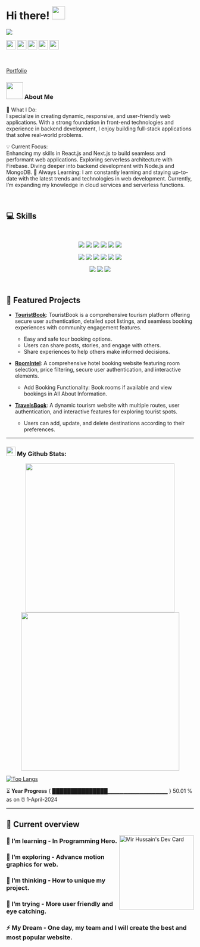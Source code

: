 # Hi there! <img src="https://github.com/TheDudeThatCode/TheDudeThatCode/blob/master/Assets/Hi.gif" width="35" />
<a href="https://www.facebook.com/mirhussainmurtaza/">
<img src="https://miro.medium.com/v2/resize:fit:900/1*b29pJKZqp6Jxb3rd9QlJiw.png" />
</a>

<p><a href="https://x.com/imran9066588"><img src="https://img.shields.io/badge/twitter-%231DA1F2.svg?&style=for-the-badge&logo=twitter&logoColor=white" height=25></a> <a href="https://www.linkedin.com/in/developerimran1122/"><img src="https://img.shields.io/badge/linkedin-%230077B5.svg?&style=for-the-badge&logo=linkedin&logoColor=white" height=25></a> <a href="https://www.instagram.com/mokkapps/"><img src="https://img.shields.io/badge/instagram-%23E4405F.svg?&style=for-the-badge&logo=instagram&logoColor=white" height=25></a> <a href="https://www.facebook.com/DeveloperImran1"><img src="https://img.shields.io/badge/youtube-%2312100E.svg?&style=for-the-badge&logo=youtube&logoColor=white" height=25></a> <a href="https://github.com/DeveloperImran1"><img src="https://img.shields.io/badge/medium-%2312100E.svg?&style=for-the-badge&logo=medium&logoColor=white" height=25></a></p>
<br />

<a href="https://developerimran-portfolio.netlify.app/">Portfolio</a> 
<br />

### <img src="https://github.com/TheDudeThatCode/TheDudeThatCode/blob/master/Assets/Developer.gif" width="45" /> About Me

<p>
  
🚀 What I Do:
<br />
I specialize in creating dynamic, responsive, and user-friendly web applications. With a strong foundation in front-end technologies and experience in backend development, I enjoy building full-stack applications that solve real-world problems.

💡 Current Focus:
<br/>
Enhancing my skills in React.js and Next.js to build seamless and performant web applications.
Exploring serverless architecture with Firebase.
Diving deeper into backend development with Node.js and MongoDB.
🌱 Always Learning:
I am constantly learning and staying up-to-date with the latest trends and technologies in web development. Currently, I’m expanding my knowledge in cloud services and serverless functions.
</p>

<br />

## :computer: Skills

<br>
<p align="center">
<img src="https://github.com/mir-hussain/mir-hussain/blob/main/images/icons/HTML.png"/>
<img src="https://github.com/mir-hussain/mir-hussain/blob/main/images/icons/css.png"/>
<img src="https://github.com/mir-hussain/mir-hussain/blob/main/images/icons/JavaScript.png"/>
<img src="https://github.com/mir-hussain/mir-hussain/blob/main/images/icons/python.png"/>
<img src="https://github.com/mir-hussain/mir-hussain/blob/main/images/icons/c.png"/>
<img src="https://github.com/mir-hussain/mir-hussain/blob/main/images/icons/cpp.png"/>
</p>
<p align="center">
<img src="https://github.com/mir-hussain/mir-hussain/blob/main/images/icons/react.png"/>
<img src="https://github.com/mir-hussain/mir-hussain/blob/main/images/icons/redux.png"/>
<img src="https://github.com/mir-hussain/mir-hussain/blob/main/images/icons/sass.png"/>
<img src="https://github.com/mir-hussain/mir-hussain/blob/main/images/icons/tailwind.png"/>
<img src="https://github.com/mir-hussain/mir-hussain/blob/main/images/icons/Bootsrap.png"/>
<img src="https://github.com/mir-hussain/mir-hussain/blob/main/images/icons/firebase.png"/>
</p>
<p align="center">
<img src="https://github.com/mir-hussain/mir-hussain/blob/main/images/icons/node.png"/>
<img src="https://github.com/mir-hussain/mir-hussain/blob/main/images/icons/express.png"/>
<img src="https://github.com/mir-hussain/mir-hussain/blob/main/images/icons/mongo.png"/>
</p><br/>

## 🌟 Featured Projects

- **[TouristBook](https://touristbook.netlify.app/)**: 
  TouristBook is a comprehensive tourism platform offering secure user authentication, detailed spot listings, and seamless booking experiences with community engagement features.
  - Easy and safe tour booking options.
  - Users can share posts, stories, and engage with others.
  - Share experiences to help others make informed decisions.
    
- **[RoomIntel](https://room-intel.netlify.app/)**: 
 A comprehensive hotel booking website featuring room selection, price filtering, secure user authentication, and interactive elements.
  - Add Booking Functionality: Book rooms if available and view bookings in All About Information.

- **[TravelsBook](https://assignment-10-10bbc.web.app/)**: 
 A dynamic tourism website with multiple routes, user authentication, and interactive features for exploring tourist spots.
  - Users can add, update, and delete destinations according to their preferences.



---
### <img src='https://media1.giphy.com/media/du3J3cXyzhj75IOgvA/giphy.gif?cid=ecf05e47x2g034i9pzwtzzsd3xgg2w9nr94t4tflbbgo3008&rid=giphy.gif' width='25' /> My Github Stats:


<div align="center">
   <img width="400" src="https://github-readme-stats.vercel.app/api?username=DeveloperImran1&theme=tokyonight&show_icons=true&hide_border=true&count_private=true" />
   <img width="425" src="https://github-readme-streak-stats.herokuapp.com/?user=DeveloperImran1&theme=tokyonight&hide_border=true" />
</div>

[![Top Langs](https://github-readme-stats.vercel.app/api/top-langs/?username=DeveloperImran1&layout=compact&text_color=daf7dc&bg_color=151515&hide=php)](https://touristbook.netlify.app/)

<!--START_SECTION:waka-->

<!--END_SECTION:waka-->

⏳ **Year Progress** { ███████████████▁▁▁▁▁▁▁▁▁▁▁▁▁▁▁ } 50.01 % as on ⏰ 1-April-2024

---

## :eyes: Current overview

<div align="left">
<a href="https://room-intel.netlify.app/"><img align="right" src="https://raw.githubusercontent.com/rahul-jha98/rahul-jha98/main/techstack.gif" width="200" alt="Mir Hussain's Dev Card"/></a>
</div>

### 🔭 I’m learning - In Programming Hero. 
### 🌱 I’m exploring - Advance motion graphics for web. 
### 👯 I’m thinking - How to unique my project. 
### 🤔 I’m trying - More user friendly and eye catching. 
### ⚡ My Dream - One day, my team and I will create the best and most popular website.


<br />
